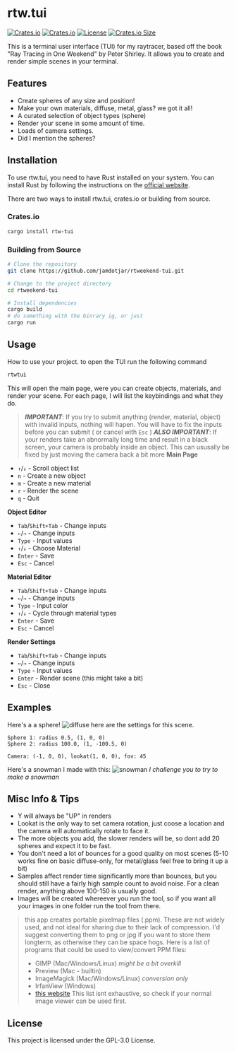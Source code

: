# rtw.tui
[![Crates.io](https://img.shields.io/crates/v/rtw-tui?style=flat-square)](https://crates.io/crates/rtw-tui)
[![Crates.io](https://img.shields.io/crates/d/rtw-tui?style=flat-square)](https://crates.io/crates/rtw-tui)
[![License](https://img.shields.io/badge/license-GPL-blue?style=flat-square)](./LICENSE)
[![Crates.io Size](https://img.shields.io/crates/size/rtw-tui)](https://crates.io/crates/rtw-tui)


This is a terminal user interface (TUI) for my raytracer, based off the book "Ray Tracing in One Weekend" by Peter Shirley.
It allows you to create and render simple scenes in your terminal.
## Features
- Create spheres of any size and position!
- Make your own materials, diffuse, metal, 
glass? we got it all!
- A curated selection of object types (sphere)
- Render your scene in some amount of time. 
- Loads of camera settings.
- Did I mention the spheres?



## Installation
To use rtw.tui, you need to have Rust installed on your system. You can install Rust by following the instructions on the [official website](https://www.rust-lang.org/tools/install).

There are two ways to install rtw.tui, crates.io or building from source.

### Crates.io
```bash
cargo install rtw-tui
```
### Building from Source
```bash
# Clone the repository
git clone https://github.com/jamdotjar/rtweekend-tui.git

# Change to the project directory
cd rtweekend-tui

# Install dependencies
cargo build
# do something with the binrary ig, or just 
cargo run
```

## Usage
How to use your project.
to open the TUI run the following command
```bash
rtwtui
```
This will open the main page, were you can create objects, materials, and render your scene. For each page, I will list the keybindings and what they do.
> ***IMPORTANT***: If you try to submit anything (render, material, object) with invalid inputs, nothing will hapen. You will have to fix the inputs before you can submit ( or cancel with `Esc` )
> ***ALSO IMPORTANT***: If your renders take an abnormally long time and result in a black screen, your camera is probably inside an object. This can ususally be fixed by just moving the camera back a bit more
**Main Page**
- `↑`/`↓` - Scroll object list
- `n` - Create a new object
- `m` - Create a new material
- `r` - Render the scene
- `q` - Quit

**Object Editor**
- `Tab`/`Shift+Tab` - Change inputs
- `←`/`→` - Change inputs
- `Type` - Input values
- `↑`/`↓` - Choose Material
- `Enter` - Save
- `Esc` - Cancel

**Material Editor**
- `Tab`/`Shift+Tab` - Change inputs
- `←`/`→` - Change inputs
- `Type` - Input color
- `↑`/`↓` - Cycle through material types
- `Enter` - Save
- `Esc` - Cancel

**Render Settings**
- `Tab`/`Shift+Tab` - Change inputs
- `←`/`→` - Change inputs
- `Type` - Input values
- `Enter` - Render scene (this might take a bit)
- `Esc` - Close

## Examples
Here's a a sphere!
![diffuse](https://github.com/user-attachments/assets/2d27cc85-140d-4c0a-9a8c-8ceae7918816)
here are the settings for this scene.
```
Sphere 1: radius 0.5, (1, 0, 0)
Sphere 2: radius 100.0, (1, -100.5, 0)

Camera: (-1, 0, 0), lookat(1, 0, 0), fov: 45
```
Here's a snowman I made with this:
![snowman](https://github.com/user-attachments/assets/90d3572f-5801-4713-9f73-87bfe9f4441d)
*I challenge you to try to make a snowman*
## Misc Info & Tips
- Y will always be "UP" in renders
- Lookat is the only way to set camera rotation, just coose a location and the camera will automatically rotate to face it.
- The more objects you add, the slower renders will be, so dont add 20 spheres and expect it to be fast.
- You don't need a lot of bounces for a good quality on most scenes (5-10 works fine on basic diffuse-only, for metal/glass feel free to bring it up a bit)
- Samples affect render time significantly more than bounces, but you should still have a fairly high sample count to avoid noise. For a clean render, anything above 100-150 is usually good.
- Images will be created whereever you run the tool, so if you want all your images in one folder run the tool from there. 
> this app creates portable pixelmap files (.ppm). These are not widely used, and not ideal for sharing due to their lack of compression. I'd suggest converting them to png or jpg if you want to store them longterm, as otherwise they can be space hogs.
> Here is a list of programs that could be used to view/convert PPM files:
> - GIMP (Mac/Windows/Linux) *might be a bit overkill*
> - Preview (Mac - builtin)
> - ImageMagick (Mac/Windows/Linux) *conversion only*
> - IrfanView (Windows)
> - [this website](https://www.cs.rhodes.edu/welshc/COMP141_F16/ppmReader.html)
> This list isnt exhaustive, so check if your normal image viewer can be used first.

## License
This project is licensed under the GPL-3.0 License.
